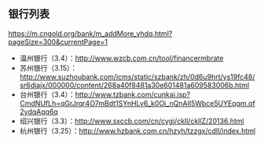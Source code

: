 ## 银行列表

https://m.cngold.org/bank/m_addMore_yhdq.html?pageSize=300&currentPage=1

* 温州银行（3.4）：http://www.wzcb.com.cn/tool/financermbrate
* 苏州银行（3.15）：http://www.suzhoubank.com/icms/static/szbank/zh/0d6u9hrt/ys19fc48/sr6diajx/000000/content/268a40f8481a30e601481a609583006b.html
* 台州银行（3.4）：http://www.tzbank.com/cunkai.jsp?CmdNUfLh=qGrJrqr4O7mBdt1SYnHLy6_k0Oi_nQnAIl5Wbce5UYEqqm.qf2ydqAqq6q
* 绍兴银行（3.3）：http://www.sxccb.com/cn/cygj/ckll/ckllZ/20136.html
* 杭州银行（3.25）：http://www.hzbank.com.cn/hzyh/tzzgx/cdll/index.html
